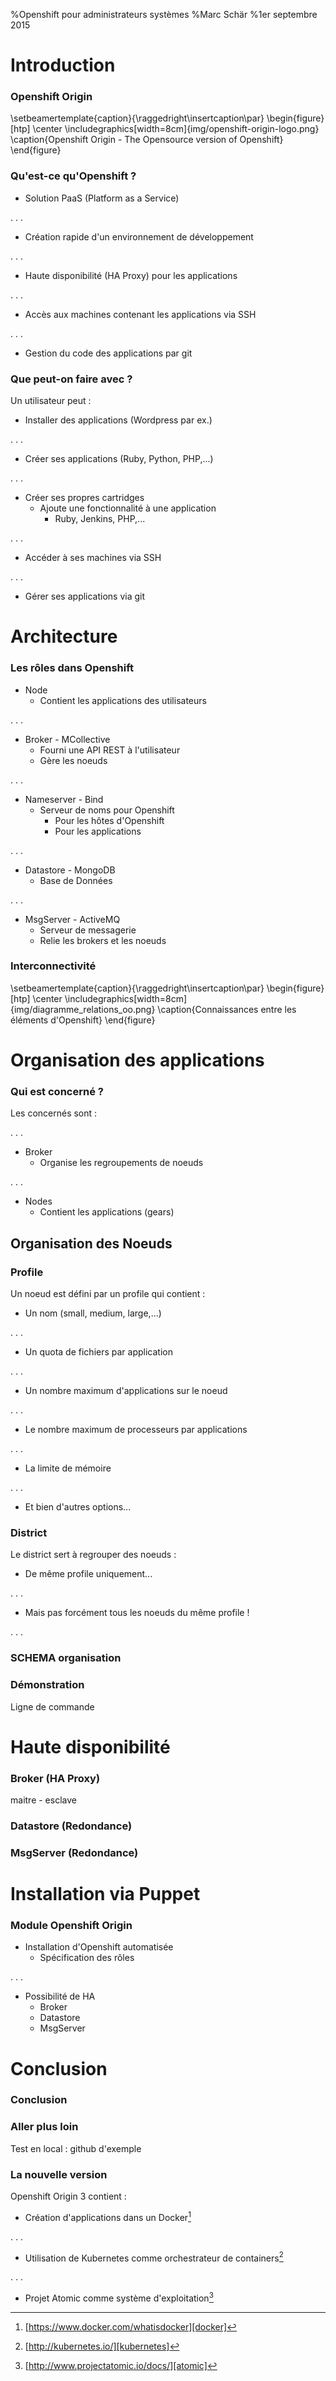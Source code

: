 %Openshift pour administrateurs systèmes
%Marc Schär
%1er septembre 2015

# Introduction

### Openshift Origin

\setbeamertemplate{caption}{\raggedright\insertcaption\par}
\begin{figure}[htp]
  \center
  \includegraphics[width=8cm]{img/openshift-origin-logo.png}
  \caption{Openshift Origin - The Opensource version of Openshift}
\end{figure}


### Qu'est-ce qu'Openshift ?

* Solution PaaS (Platform as a Service)

. . .

* Création rapide d'un environnement de développement

. . .

* Haute disponibilité (HA Proxy) pour les applications

. . .

* Accès aux machines contenant les applications via SSH

. . .

* Gestion du code des applications par git


### Que peut-on faire avec ?

Un utilisateur peut :

* Installer des applications (Wordpress par ex.)

. . .

* Créer ses applications (Ruby, Python, PHP,...)

. . .

* Créer ses propres cartridges
    * Ajoute une fonctionnalité à une application
        * Ruby, Jenkins, PHP,...

. . .

* Accéder à ses machines via SSH

. . .

* Gérer ses applications via git


# Architecture

### Les rôles dans Openshift

* Node
    * Contient les applications des utilisateurs

. . . 

* Broker - MCollective
    * Fourni une API REST à l'utilisateur
    * Gère les noeuds

. . .

* Nameserver - Bind
    * Serveur de noms pour Openshift
        * Pour les hôtes d'Openshift
        * Pour les applications

. . . 

* Datastore - MongoDB
    * Base de Données

. . .

* MsgServer - ActiveMQ
    * Serveur de messagerie
    * Relie les brokers et les noeuds

### Interconnectivité

\setbeamertemplate{caption}{\raggedright\insertcaption\par}
\begin{figure}[htp]
  \center
  \includegraphics[width=8cm]{img/diagramme_relations_oo.png}
  \caption{Connaissances entre les éléments d'Openshift}
\end{figure}

# Organisation des applications

### Qui est concerné ?

Les concernés sont :

. . .

* Broker
    * Organise les regroupements de noeuds

. . .

* Nodes
    * Contient les applications (gears)


## Organisation des Noeuds

### Profile

Un noeud est défini par un profile qui contient :

* Un nom (small, medium, large,...)

. . .

* Un quota de fichiers par application

. . .

* Un nombre maximum d'applications sur le noeud

. . . 

* Le nombre maximum de processeurs par applications

. . . 

* La limite de mémoire

. . .

* Et bien d'autres options...


### District

Le district sert à regrouper des noeuds :

* De même profile uniquement...

. . . 

* Mais pas forcément tous les noeuds du même profile !

. . .




### SCHEMA organisation

### Démonstration

Ligne de commande


# Haute disponibilité

### Broker (HA Proxy)

maitre - esclave

### Datastore (Redondance)

### MsgServer (Redondance)


# Installation via Puppet

### Module Openshift Origin

* Installation d'Openshift automatisée
    * Spécification des rôles

. . . 

* Possibilité de HA
    * Broker
    * Datastore
    * MsgServer

# Conclusion

### Conclusion

### Aller plus loin

Test en local : github d'exemple

### La nouvelle version

Openshift Origin 3 contient :

* Création d'applications dans un Docker[^1]

. . .

* Utilisation de Kubernetes comme orchestrateur de containers[^2]

. . .

* Projet Atomic comme système d'exploitation[^3]


[^1]: [https://www.docker.com/whatisdocker][docker]

[^2]: [http://kubernetes.io/][kubernetes]

[^3]: [http://www.projectatomic.io/docs/][atomic]

[docker]: https://www.docker.com/whatisdocker
[kubernetes]: http://kubernetes.io/
[atomic]: http://www.projectatomic.io/docs/
